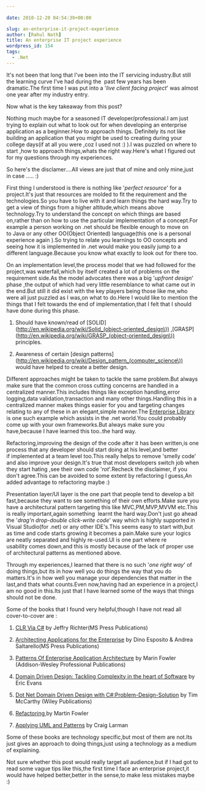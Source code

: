```yaml
---
  
date: 2010-12-20 04:54:39+00:00

slug: an-enterprise-it-project-experience
author: [Rahul Nath]
title: An enterprise IT project experience
wordpress_id: 154
tags:
  - .Net
---
```


It's not been that long that I've been into the IT servicing industry.But still the learning curve I've had during the  past few years has been dramatic.The first time I was put into a '_live client facing project_' was almost one year after my industry entry.

Now what is the key takeaway from this post?

Nothing much maybe for a seasoned IT developer/professional.I am just trying to explain out what to look out for when developing an enterprise application as a beginner.How to approach things. Definitely its not like building an application that you might be used to creating during your college days(if at all you were ,coz I used not :) ).I was puzzled on where to start ,how to approach things,whats the right way.Here's what I figured out for my questions through my experiences.

So here's the disclamer....All views are just that of mine and only mine,just in case ..... :)

First thing I understood is there is nothing like '_perfect resource_' for a project.It's just that resources are molded to fit the requirement and the technologies.So you have to live with it and learn things the hard way.Try to get a view of things from a higher altitude,which means above technology.Try to understand the concept on which things are based on,rather than on how to use the particular implementation of a concept.For example a person working on .net should be flexible enough to move on to Java or any other OO(Object Oriented) language(this one is a personal experience again ).So trying to relate you learnings to OO concepts and seeing how it is implemented in .net would make you easily jump to a different language.Because you know what exactly to look out for there too.

On an implementation level,the process model that we had followed for the project,was waterfall,which by itself created a lot of problems on the requirement side.As the model advocates there was a big '_upfront design_' phase ,the output of which had very little resemblance to what came out in the end.But still it did exist with the key players being those like me,who were all just puzzled as I was,on what to do.Here I would like to mention the things that I felt towards the end of implementation,that I felt that I should have done during this phase.

1. Should have known/read of [SOLID](http://en.wikipedia.org/wiki/Solid_(object-oriented_design\)) ,[GRASP](http://en.wikipedia.org/wiki/GRASP_(object-oriented_design\)) principles.

2) Awareness of certain [design patterns](http://en.wikipedia.org/wiki/Design_pattern_(computer_science\)) would have helped to create a better design.

Different approaches might be taken to tackle the same problem.But always make sure that the common cross cutting concerns are handled in a centralized manner.This includes things like exception handling,error logging,data validation,transaction and many other things.Handling this in a centralized manner makes things easier for you and targeting changes relating to any of these in an elegant,simple manner.The [Enterprise Library](http://msdn.microsoft.com/library/cc467894.aspx) is one such example which assists in the .net world.You could probably come up with your own frameworks.But always make sure you have,because I have learned this too..the hard way.

Refactoring,improving the design of the code after it has been written,is one process that any developer should start doing at his level,and better if implemented at a team level too.This really helps to remove 'smelly code' and also improve your design.It's true that most developers switch job when they start hating ,see their own code '_rot_'.Recheck the disclaimer, if you don't agree.This can be avoided to some extent by refactoring I guess,An added advantage to refactoring maybe :)

Presentation layer/UI layer is the one part that people tend to develop a bit fast,because they want to see something of their own efforts.Make sure you have a architectural pattern targeting this like MVC,PM,MVP,MVVM etc.This is really important,again something  learnt the hard way.Don't just go ahead the '_drag'n drop-double click-write code_' way which is highly supported in Visual Studio(for .net) or any other IDE's.This seems easy to start with,but as time and code starts growing it becomes a pain.Make sure your logics are neatly separated and highly re-used.UI is one part where re usability comes down,and this is mostly because of the lack of proper use of architectural patterns as mentioned above.

Through my experiences,I learned that there is no such '_one right way_' of doing things,but its in how well you do things the way that you do matters.It's in how well you manage your dependencies that matter in the last,and thats what counts.Even now,having had an experience in a project,I am no good in this.Its just that I have learned some of the ways that things should not be done.

Some of the books that I found very helpful,though I have not read all cover-to-cover are :

1. [ CLR Via C#](http://www.microsoft.com/learning/en/us/book.aspx?ID=6522&locale=en-us) by Jeffry Richter(MS Press Publications)

2) [Architecting Applications for the Enterprise](http://www.microsoft.com/learning/en/us/Book.aspx?ID=12863&locale=en-us) by Dino Esposito & Andrea Saltarello(MS Press Publications)

3. [Patterns Of Enterprise Application Architecture](http://www.informit.com/store/product.aspx?isbn=0321127420) by Marin Fowler (Addison-Wesley Professional Publications)

4) [ Domain Driven Design: Tackling Complexity in the heart of Software](http://www.amazon.com/Domain-Driven-Design-Tackling-Complexity-Software/dp/0321125215) by Eric Evans

5. [Dot Net Domain Driven Design with C#:Problem-Design-Solution](http://as.wiley.com/WileyCDA/WileyTitle/productCd-0470147563.html) by Tim McCarthy (Wiley Publications)

6) [Refactoring ](http://www.amazon.com/Refactoring-Improving-Design-Existing-Code/dp/0201485672)by Martin Fowler

7. [Applying UML and Patterns](http://www.amazon.com/Applying-UML-Patterns-Craig-Larman/dp/0137488807) by Craig Larman

Some of these books are technology specific,but most of them are not.Its just gives an approach to doing things,just using a technology as a medium of explaining.

Not sure whether this post would really target all audience,but if I had got to read some vague tips like this,the first time I face an enterprise project,it would have helped better,better in the sense,to make less mistakes maybe :)
